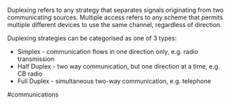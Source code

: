 Duplexing refers to any strategy that separates signals originating from two communicating sources. 
Multiple access refers to any scheme that permits multiple different devices to use the same channel, regardless of direction.

Duplexing strategies can be categorised as one of 3 types:
- Simplex - communication flows in one direction only, e.g. radio transmission
- Half Duplex - two way communication, but one direction at a time, e.g. CB radio
- Full Duplex - simultaneous two-way communication, e.g. telephone

#communications 